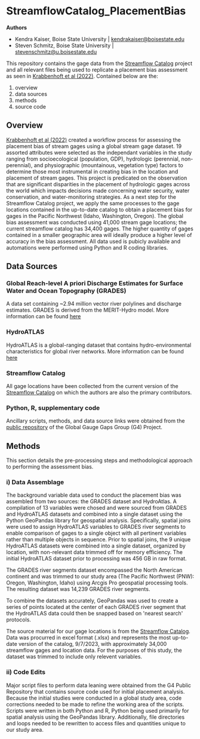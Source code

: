# StreamflowCatalog_PlacementBias
**Authors**
- Kendra Kaiser, Boise State University   | kendrakaiser@boisestate.edu
- Steven Schmitz, Boise State University  | stevenschmitz@u.boisestate.edu
  
This repository contains the gage data from the [Streamflow Catalog](https://github.com/AppliedHydro/StreamflowCatalog) project and all relevant files being used to replicate a placement bias assessment as seen in [Krabbenhoft et al (2022)](https://www.nature.com/articles/s41893-022-00873-0). Contained below are the:

1. overview
1. data sources
1. methods
1. source code

## Overview

[Krabbenhoft et al (2022)](https://www.nature.com/articles/s41893-022-00873-0) created a workflow process for assessing the placement bias of stream gages using a global stream gage dataset. 19 assorted attributes were selected as the independant variables in the study ranging from socioecological (population, GDP), hydrologic (perennial, non-perennial), and physiographic (mountainous, vegetation type) factors to determine those most instrumental in creating bias in the location and placement of stream gages. This project is predicated on the observation that are significant disparities in the placement of hydrologic gages across the world which impacts decisions made concerning water security, water conservation, and water-monitoring strategies. As a next step for the Streamflow Catalog project, we apply the same processes to the gage locations contained in the up-to-date catalog to obtain a placement bias for gages in the Pacific Northwest (Idaho, Washington, Oregon). The global bias assessment was conducted using 41,000 stream gage locations; the current streamflow catalog has 34,400 gages. The higher quantity of gages contained in a smaller geographic area will ideally produce a higher level of accuracy in the bias assessment. All data used is pubicly available and automations were performed using Python and R coding libraries. 

## Data Sources

### Global Reach-level A priori Discharge Estimates for Surface Water and Ocean Topography (GRADES)
A data set containing ~2.94 million vector river polylines and discharge estimates. GRADES is derived from the MERIT-Hydro model. More information can be found [here](https://www.reachhydro.org/home/records/grades)

### HydroATLAS
HydroATLAS is a global-ranging dataset that contains hydro-environmental characteristics for global river networks. More information can be found [here](https://www.hydrosheds.org/hydroatlas)

### Streamflow Catalog
All gage locations have been collected from the current version of the [Streamflow Catalog](https://github.com/AppliedHydro/StreamflowCatalog) on which the authors are also the primary contributors. 

### Python, R, supplementary code
Ancillary scripts, methods, and data source links were obtained from the [public repository](https://github.com/dry-rivers-rcn/G4) of the Global Gauge Gaps Group (G4) Project.

## Methods

This section details the pre-processing steps and methodological approach to performing the assessment bias. 

### i) Data Assemblage
The background variable data used to conduct the placement bias was assembled from two sources: the GRADES dataset and HydroAtlas. A compilation of 13 variables were chosed and were sourced from GRADES and HydroATLAS datasets and combined into a single dataset using the Python GeoPandas library for geospatial analysis. Specifically, spatial joins were used to assign HydroATLAS variables to GRADES river segments to enable comparison of gages to a single object with all pertinent variables rather than multiple objects in sequence. Prior to spatial joins, the 9 unique HydroATLAS datasets were combined into a single dataset, organized by location, with non-relevant data trimmed off for memory efficiency. The initial HydroATLAS dataset prior to processing was 456 GB in raw format. 

The GRADES river segments dataset encompassed the North American continent and was trimmed to our study area (The Pacific Northwest (PNW): Oregon, Washington, Idaho) using Arcgis Pro geospatial processing tools. The resulting dataset was 14,239 GRADES river segments.

To combine the datasets accurately, GeoPandas was used to create a series of points located at the center of each GRADES river segment that the HydroATLAS data could then be snapped based on 'nearest search' protocols.

The source material for our gage locations is from the [Streamflow Catalog](https://github.com/AppliedHydro/StreamflowCatalog). Data was procurred in excel format (.xlsx) and represents the most up-to-date version of the catalog, 9/7/2023, with approximately 34,000 streamflow gages and location data. For the purposes of this study, the dataset was trimmed to include only relevent variables.

### ii) Code Edits
Major script files to perform data leaning were obtained from the G4 Public Repository that contains source code used for initial placement analysis. Because the initial studies were conducted in a global study area, code corrections needed to be made to refine the working area of the scripts. Scripts were written in both Python and R, Python being used primarily for spatial analysis using the GeoPandas library. Additionally, file directories and loops needed to be rewritten to access files and quantities unique to our study area.
